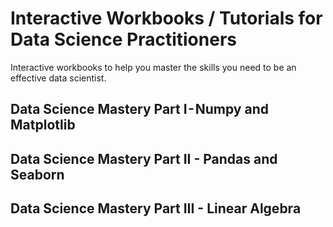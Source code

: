 # Interactive Workbooks / Tutorials for Data Science Practitioners

Interactive workbooks to help you master the skills you need to be an effective data scientist.

## Data Science Mastery Part I - Numpy and Matplotlib

## Data Science Mastery Part II - Pandas and Seaborn

## Data Science Mastery Part III - Linear Algebra

